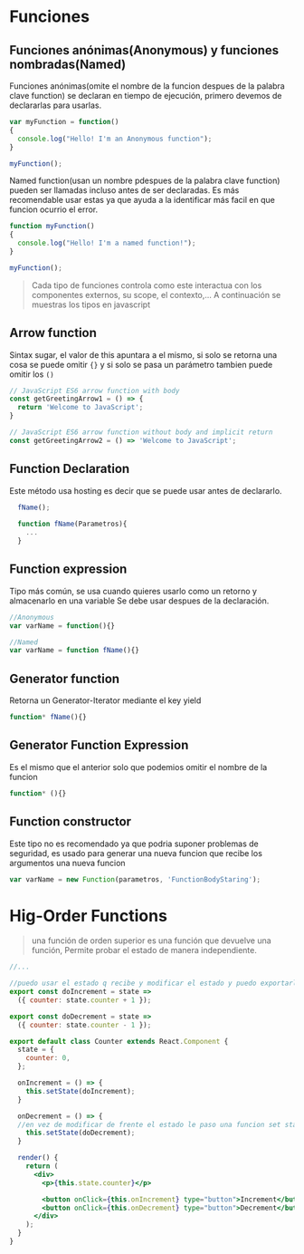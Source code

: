 # Funciones

## Funciones anónimas(Anonymous) y funciones nombradas(Named)

Funciones anónimas(omite el nombre de la funcion despues de la palabra clave function) se declaran en tiempo de ejecución, primero devemos de declararlas para usarlas.
```js
var myFunction = function()
{
  console.log("Hello! I'm an Anonymous function");
}

myFunction();
```

Named function(usan un nombre pdespues de la palabra clave function) pueden ser llamadas incluso antes de ser declaradas. Es más recomendable usar estas ya que ayuda a la identificar más facil en que funcion ocurrio el error.
```js
function myFunction()
{
  console.log("Hello! I'm a named function!");
}

myFunction();
```

> Cada tipo de funciones controla como este interactua con los componentes externos, su scope, el contexto,... A continuación se muestras los tipos en javascript

 
## Arrow function
Sintax sugar, el valor de this apuntara a el mismo, si solo se retorna una cosa se puede omitir `{}` y si solo se pasa un parámetro tambien puede omitir los `()`

```js
// JavaScript ES6 arrow function with body
const getGreetingArrow1 = () => {
  return 'Welcome to JavaScript';
}

// JavaScript ES6 arrow function without body and implicit return
const getGreetingArrow2 = () => 'Welcome to JavaScript';
```

## Function Declaration
Este método usa hosting es decir que se puede usar antes de declararlo.
```js
  fName();
  
  function fName(Parametros){
    ...
  }
```

## Function expression
Tipo más común, se usa cuando quieres usarlo como un retorno y almacenarlo en una variable
Se debe usar despues de la declaración.

```js
//Anonymous
var varName = function(){}

//Named
var varName = function fName(){}

```

## Generator function
Retorna un Generator-Iterator mediante el key yield

```js
function* fName(){}
```

## Generator Function Expression

 Es el mismo que el anterior solo que podemios omitir el nombre de la funcion
 ```js
 function* (){}
 ```
 


## Function constructor

Este tipo no es recomendado ya que podria suponer problemas de seguridad, es usado para generar una nueva funcion que recibe los argumentos una nueva funcion

```js
var varName = new Function(parametros, 'FunctionBodyStaring');
```


# Hig-Order Functions

> una función de orden superior es una función que devuelve una función, Permite probar el estado de manera independiente.

```jsx
//...

//puedo usar el estado q recibe y modificar el estado y puedo exportarlas para probarlas(jest, ...)
export const doIncrement = state =>
  ({ counter: state.counter + 1 });

export const doDecrement = state =>
  ({ counter: state.counter - 1 });

export default class Counter extends React.Component {
  state = {
    counter: 0,
  };

  onIncrement = () => {
    this.setState(doIncrement);
  }

  onDecrement = () => {
  //en vez de modificar de frente el estado le paso una funcion set stare le va mandar el estado previo implicitamente
    this.setState(doDecrement);
  }

  render() {
    return (
      <div>
        <p>{this.state.counter}</p>

        <button onClick={this.onIncrement} type="button">Increment</button>
        <button onClick={this.onDecrement} type="button">Decrement</button>
      </div>
    );
  }
}
```
